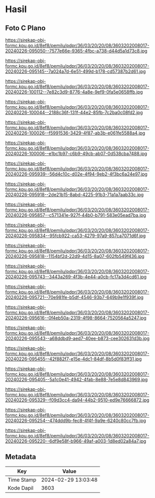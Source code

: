 # Hasil

## Foto C Plano

https://sirekap-obj-formc.kpu.go.id/8ef8/pemilu/pdpr/36/03/20/20/08/3603202008017-20240226-095050--7577e66e-9365-4fbc-a738-d44d5a1d73c8.jpg

https://sirekap-obj-formc.kpu.go.id/8ef8/pemilu/pdpr/36/03/20/20/08/3603202008017-20240226-095145--7a024a7d-6e51-499d-b178-cd57387b2d61.jpg

https://sirekap-obj-formc.kpu.go.id/8ef8/pemilu/pdpr/36/03/20/20/08/3603202008017-20240226-100112--7e82c3d9-8776-4a8e-9ef9-0fa5e0658ffb.jpg

https://sirekap-obj-formc.kpu.go.id/8ef8/pemilu/pdpr/36/03/20/20/08/3603202008017-20240226-100044--2188c36f-131f-44e2-85fb-7c2ba0c08fd2.jpg

https://sirekap-obj-formc.kpu.go.id/8ef8/pemilu/pdpr/36/03/20/20/08/3603202008017-20240226-100026--f5991536-3429-4f87-ab3b-e061fe5588a4.jpg

https://sirekap-obj-formc.kpu.go.id/8ef8/pemilu/pdpr/36/03/20/20/08/3603202008017-20240226-100006--e1bc1b97-c6b9-49cb-ab07-0d538cba7488.jpg

https://sirekap-obj-formc.kpu.go.id/8ef8/pemilu/pdpr/36/03/20/20/08/3603202008017-20240226-095939--56d4c10c-d02e-4f94-9eb2-4f3bc6a24e97.jpg

https://sirekap-obj-formc.kpu.go.id/8ef8/pemilu/pdpr/36/03/20/20/08/3603202008017-20240226-095918--2de21b15-8abd-4225-91b3-71a1a7aab33c.jpg

https://sirekap-obj-formc.kpu.go.id/8ef8/pemilu/pdpr/36/03/20/20/08/3603202008017-20240226-095857--c571341e-927f-44b0-b791-583e05ead7ba.jpg

https://sirekap-obj-formc.kpu.go.id/8ef8/pemilu/pdpr/36/03/20/20/08/3603202008017-20240226-095834--95fcb922-ca53-4279-97a9-857ca7071d6f.jpg

https://sirekap-obj-formc.kpu.go.id/8ef8/pemilu/pdpr/36/03/20/20/08/3603202008017-20240226-095818--1154bf2d-22d9-4d15-8a07-602fb549f436.jpg

https://sirekap-obj-formc.kpu.go.id/8ef8/pemilu/pdpr/36/03/20/20/08/3603202008017-20240226-095743--3443a269-4f3b-4e44-a0cb-fc17a3d4cd61.jpg

https://sirekap-obj-formc.kpu.go.id/8ef8/pemilu/pdpr/36/03/20/20/08/3603202008017-20240226-095721--70e981fe-b5df-4546-93b7-649b9e1f939f.jpg

https://sirekap-obj-formc.kpu.go.id/8ef8/pemilu/pdpr/36/03/20/20/08/3603202008017-20240226-095616--0f4eb50a-2319-4f98-8664-7520564a5247.jpg

https://sirekap-obj-formc.kpu.go.id/8ef8/pemilu/pdpr/36/03/20/20/08/3603202008017-20240226-095543--a68ddbd9-aed7-40ee-b873-cee302631d3b.jpg

https://sirekap-obj-formc.kpu.go.id/8ef8/pemilu/pdpr/36/03/20/20/08/3603202008017-20240226-095455--42f882f7-e15e-4dc1-84df-8b5d0f83ff31.jpg

https://sirekap-obj-formc.kpu.go.id/8ef8/pemilu/pdpr/36/03/20/20/08/3603202008017-20240226-095405--5a1c0e41-4942-4fab-8e88-7e5e8d843969.jpg

https://sirekap-obj-formc.kpu.go.id/8ef8/pemilu/pdpr/36/03/20/20/08/3603202008017-20240226-095329--f09d3cc4-da94-44b2-9510-ed9e76666872.jpg

https://sirekap-obj-formc.kpu.go.id/8ef8/pemilu/pdpr/36/03/20/20/08/3603202008017-20240226-095254--474ddd9b-fec8-4f4f-9a9e-6240c80cc7fb.jpg

https://sirekap-obj-formc.kpu.go.id/8ef8/pemilu/pdpr/36/03/20/20/08/3603202008017-20240226-095220--6df9e58f-b966-49af-a003-1d8ed02a84a7.jpg


## Metadata

| Key        | Value               |
| ---------- | ------------------- |
| Time Stamp | 2024-02-29 13:03:48 |
| Kode Dapil | 3603                |



